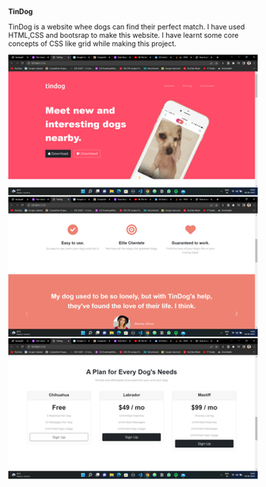 **TinDog**

TinDog is a website whee dogs can find their perfect match. I have used HTML,CSS and bootsrap to make this website. I have learnt some core concepts of CSS like grid while making this project.

![Demo](images/tindog1.png)
![Demo](images/tindog2.png)
![Demo](images/tindog3.png)
